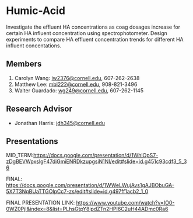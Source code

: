 # Humic-Acid
Investigate the effluent HA concentrations as coag dosages increase for certain HA influent concentration using spectrophotometer. Design experiments to compare HA effluent concentration trends for different HA influent concentations.

## Members
1. Carolyn Wang: jw2376@cornell.edu, 607-262-2638
2. Matthew Lee: mbl222@cornell.edu, 908-821-3496
3. Walter Guardado: wg249@cornell.edu, 607-262-1145

## Research Advisor
* Jonathan Harris: jdh345@cornell.edu
## Presentations
MID_TERM:https://docs.google.com/presentation/d/1WhlOpS7-zDgBEVWpxslgF47diGmiENRDkzupgsiN1NI/edit#slide=id.g451c93cdf3_5_36


FINAL: https://docs.google.com/presentation/d/1WWeLWujAvs1gAJBObuGA-5X7T3NqBUaTTGOlpCc7-zs/edit#slide=id.g497ff1acb2_1_0


FINAL PRESENTATION LINK: https://www.youtube.com/watch?v=IO0-0WZ0PjI&index=8&list=PLhsGtpY8ipdZTn2HPI6C2uH44ADmc0Ra6
